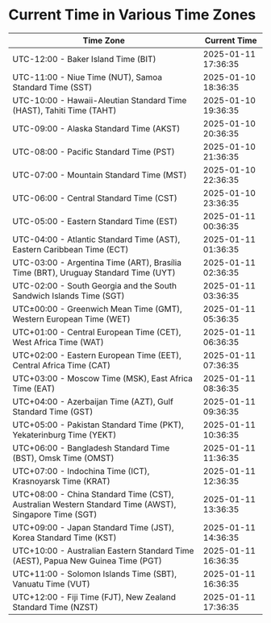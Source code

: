 # Current Time in Various Time Zones

| Time Zone | Current Time |
|-----------|--------------|
| UTC-12:00 - Baker Island Time (BIT) | 2025-01-11 17:36:35 |
| UTC-11:00 - Niue Time (NUT), Samoa Standard Time (SST) | 2025-01-10 18:36:35 |
| UTC-10:00 - Hawaii-Aleutian Standard Time (HAST), Tahiti Time (TAHT) | 2025-01-10 19:36:35 |
| UTC-09:00 - Alaska Standard Time (AKST) | 2025-01-10 20:36:35 |
| UTC-08:00 - Pacific Standard Time (PST) | 2025-01-10 21:36:35 |
| UTC-07:00 - Mountain Standard Time (MST) | 2025-01-10 22:36:35 |
| UTC-06:00 - Central Standard Time (CST) | 2025-01-10 23:36:35 |
| UTC-05:00 - Eastern Standard Time (EST) | 2025-01-11 00:36:35 |
| UTC-04:00 - Atlantic Standard Time (AST), Eastern Caribbean Time (ECT) | 2025-01-11 01:36:35 |
| UTC-03:00 - Argentina Time (ART), Brasília Time (BRT), Uruguay Standard Time (UYT) | 2025-01-11 02:36:35 |
| UTC-02:00 - South Georgia and the South Sandwich Islands Time (SGT) | 2025-01-11 03:36:35 |
| UTC±00:00 - Greenwich Mean Time (GMT), Western European Time (WET) | 2025-01-11 05:36:35 |
| UTC+01:00 - Central European Time (CET), West Africa Time (WAT) | 2025-01-11 06:36:35 |
| UTC+02:00 - Eastern European Time (EET), Central Africa Time (CAT) | 2025-01-11 07:36:35 |
| UTC+03:00 - Moscow Time (MSK), East Africa Time (EAT) | 2025-01-11 08:36:35 |
| UTC+04:00 - Azerbaijan Time (AZT), Gulf Standard Time (GST) | 2025-01-11 09:36:35 |
| UTC+05:00 - Pakistan Standard Time (PKT), Yekaterinburg Time (YEKT) | 2025-01-11 10:36:35 |
| UTC+06:00 - Bangladesh Standard Time (BST), Omsk Time (OMST) | 2025-01-11 11:36:35 |
| UTC+07:00 - Indochina Time (ICT), Krasnoyarsk Time (KRAT) | 2025-01-11 12:36:35 |
| UTC+08:00 - China Standard Time (CST), Australian Western Standard Time (AWST), Singapore Time (SGT) | 2025-01-11 13:36:35 |
| UTC+09:00 - Japan Standard Time (JST), Korea Standard Time (KST) | 2025-01-11 14:36:35 |
| UTC+10:00 - Australian Eastern Standard Time (AEST), Papua New Guinea Time (PGT) | 2025-01-11 16:36:35 |
| UTC+11:00 - Solomon Islands Time (SBT), Vanuatu Time (VUT) | 2025-01-11 16:36:35 |
| UTC+12:00 - Fiji Time (FJT), New Zealand Standard Time (NZST) | 2025-01-11 17:36:35 |
